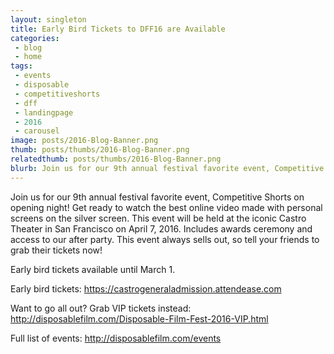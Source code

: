 ```yaml
---
layout: singleton
title: Early Bird Tickets to DFF16 are Available 
categories:
 - blog
 - home
tags:
 - events
 - disposable
 - competitiveshorts
 - dff
 - landingpage
 - 2016
 - carousel
image: posts/2016-Blog-Banner.png
thumb: posts/thumbs/2016-Blog-Banner.png
relatedthumb: posts/thumbs/2016-Blog-Banner.png
blurb: Join us for our 9th annual festival favorite event, Competitive Shorts on opening night!
---
```


Join us for our 9th annual festival favorite event, Competitive Shorts on opening night! Get ready to watch the best online video made with personal screens on the silver screen. This event will be held at the iconic Castro Theater in San Francisco on April 7, 2016. Includes awards ceremony and access to our after party. This event always sells out, so tell your friends to grab their tickets now! 

Early bird tickets available until March 1.

Early bird tickets: <a href="https://castrogeneraladmission.attendease.com/">https://castrogeneraladmission.attendease.com</a>

Want to go all out? Grab VIP tickets instead: <a href="http://disposablefilm.com/Disposable-Film-Fest-2016-VIP.html">http://disposablefilm.com/Disposable-Film-Fest-2016-VIP.html</a>

Full list of events: <a href="http://disposablefilm.com/events/">http://disposablefilm.com/events</a>